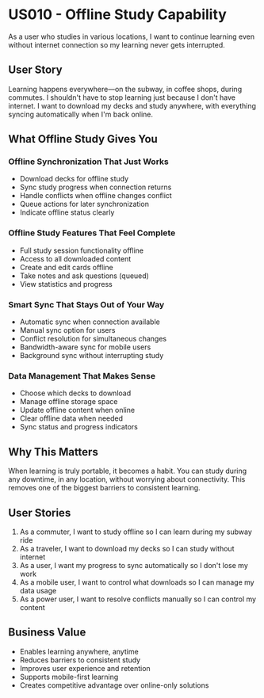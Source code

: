 # US010 - Offline Study Capability

As a user who studies in various locations, I want to continue learning even without internet connection so my learning never gets interrupted.

## User Story

Learning happens everywhere—on the subway, in coffee shops, during commutes. I shouldn't have to stop learning just because I don't have internet. I want to download my decks and study anywhere, with everything syncing automatically when I'm back online.

## What Offline Study Gives You

### Offline Synchronization That Just Works
- Download decks for offline study
- Sync study progress when connection returns
- Handle conflicts when offline changes conflict
- Queue actions for later synchronization
- Indicate offline status clearly

### Offline Study Features That Feel Complete
- Full study session functionality offline
- Access to all downloaded content
- Create and edit cards offline
- Take notes and ask questions (queued)
- View statistics and progress

### Smart Sync That Stays Out of Your Way
- Automatic sync when connection available
- Manual sync option for users
- Conflict resolution for simultaneous changes
- Bandwidth-aware sync for mobile users
- Background sync without interrupting study

### Data Management That Makes Sense
- Choose which decks to download
- Manage offline storage space
- Update offline content when online
- Clear offline data when needed
- Sync status and progress indicators

## Why This Matters

When learning is truly portable, it becomes a habit. You can study during any downtime, in any location, without worrying about connectivity. This removes one of the biggest barriers to consistent learning.

## User Stories

1. As a commuter, I want to study offline so I can learn during my subway ride
2. As a traveler, I want to download my decks so I can study without internet
3. As a user, I want my progress to sync automatically so I don't lose my work
4. As a mobile user, I want to control what downloads so I can manage my data usage
5. As a power user, I want to resolve conflicts manually so I can control my content

## Business Value

- Enables learning anywhere, anytime
- Reduces barriers to consistent study
- Improves user experience and retention
- Supports mobile-first learning
- Creates competitive advantage over online-only solutions
